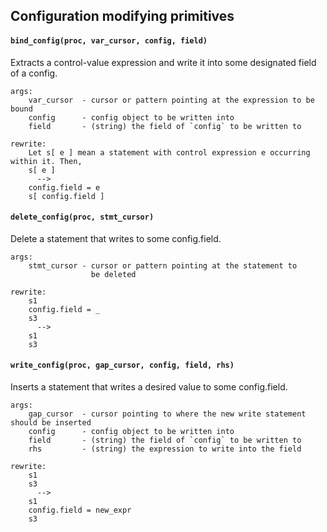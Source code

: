 
## Configuration modifying primitives

#### `bind_config(proc, var_cursor, config, field)`
Extracts a control-value expression and write it into some designated field of a config.
```
args:
    var_cursor  - cursor or pattern pointing at the expression to be bound
    config      - config object to be written into
    field       - (string) the field of `config` to be written to

rewrite:
    Let s[ e ] mean a statement with control expression e occurring within it. Then,
    s[ e ]
      -->
    config.field = e
    s[ config.field ]
```

#### `delete_config(proc, stmt_cursor)`
Delete a statement that writes to some config.field.
```
args:
    stmt_cursor - cursor or pattern pointing at the statement to
                  be deleted

rewrite:
    s1
    config.field = _
    s3
      -->
    s1
    s3
```

#### `write_config(proc, gap_cursor, config, field, rhs)`
Inserts a statement that writes a desired value to some config.field.
```
args:
    gap_cursor  - cursor pointing to where the new write statement should be inserted
    config      - config object to be written into
    field       - (string) the field of `config` to be written to
    rhs         - (string) the expression to write into the field

rewrite:
    s1
    s3
      -->
    s1
    config.field = new_expr
    s3
```
